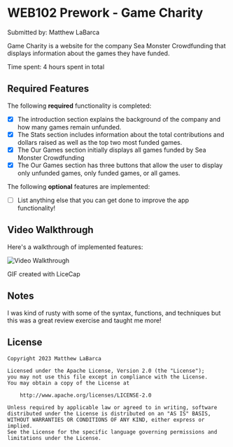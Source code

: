# WEB102 Prework - Game Charity

Submitted by: Matthew LaBarca

Game Charity is a website for the company Sea Monster Crowdfunding that displays information about the games they have funded.

Time spent: 4 hours spent in total

## Required Features

The following **required** functionality is completed:

* [X] The introduction section explains the background of the company and how many games remain unfunded.
* [X] The Stats section includes information about the total contributions and dollars raised as well as the top two most funded games.
* [X] The Our Games section initially displays all games funded by Sea Monster Crowdfunding
* [X] The Our Games section has three buttons that allow the user to display only unfunded games, only funded games, or all games.

The following **optional** features are implemented:

* [ ] List anything else that you can get done to improve the app functionality!

## Video Walkthrough

Here's a walkthrough of implemented features:

<img src='https://media.giphy.com/media/v1.Y2lkPTc5MGI3NjExbGlzNzFwN25ibDVzeWg3OHhwNThubWEwOXh6MjFvY2FqOWw2bGM3ayZlcD12MV9pbnRlcm5hbF9naWZfYnlfaWQmY3Q9Zw/SwUcxquejOHU4GBXnR/giphy.gif' title='Video Walkthrough' width='' alt='Video Walkthrough' />

<!-- Replace this with whatever GIF tool you used! -->
GIF created with LiceCap  
<!-- Recommended tools:
[Kap](https://getkap.co/) for macOS
[ScreenToGif](https://www.screentogif.com/) for Windows
[peek](https://github.com/phw/peek) for Linux. -->

## Notes

I was kind of rusty with some of the syntax, functions, and techniques but this was a great review exercise and taught me more!

## License

    Copyright 2023 Matthew LaBarca

    Licensed under the Apache License, Version 2.0 (the "License");
    you may not use this file except in compliance with the License.
    You may obtain a copy of the License at

        http://www.apache.org/licenses/LICENSE-2.0

    Unless required by applicable law or agreed to in writing, software
    distributed under the License is distributed on an "AS IS" BASIS,
    WITHOUT WARRANTIES OR CONDITIONS OF ANY KIND, either express or implied.
    See the License for the specific language governing permissions and
    limitations under the License.
